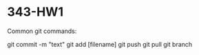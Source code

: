 # 343-HW1

Common git commands:

git commit -m "text"
git add [filename]
git push
git pull
git branch
